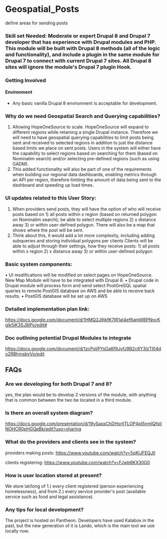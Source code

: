 # Geospatial_Posts
define areas for sending posts

### Skill set Needed: Moderate or expert Drupal 8 and Drupal 7 developer that has experience with Drupal modules and PHP. This module will be built with Drupal 8 methods (all of the logic and functionality), and include a plugin in the same module for Drupal 7 to connect with current Drupal 7 sites. All Drupal 8 sites will ignore the module's Drupal 7 plugin Hook.

### Getting Involved

#### Environment
* Any basic vanilla Drupal 8 environment is acceptable for development. 

### Why do we need Geospatial Search and Querying capabilities?
1.	Allowing HopeOneSource to scale. HopeOneSource will expand to different regions while retaining a single Drupal instance. Therefore we will need to have geospatial querying capabilities to limit posts being sent and received to selected regions in addition to just the distance based limits we place on sent posts. Users in the system will either have the capability to select regions based on searching for them (based on Nominatim search) and/or selecting pre-defined regions (such as using GADM).
2.	This added functionality will also be part of one of the requirements when building our regional data dashboards, enabling metrics through an API per region, therefore limiting the amount of data being sent to the dashboard and speeding up load times. 

### UI updates related to this User Story:
1.	When providers send posts, they will have the option of who will receive posts based on 1) all posts within x region (based on returned polygon on Nominatim search); be able to select multiple regions 2) x distance away 3) or within user-defined polygon. There will also be a map that shows where the post will be sent.
2.	Think about this, it would add a lot more complexity, including adding subqueries and storing individual polygons per clients Clients will be able to adjust through their settings, how they receive posts: 1) all posts within x region 2) x distance away 3) or within user-defined polygon

### Basic system components:
•	UI modifications will be modified on select pages on HopeOneSource. New Map Module will have to be integrated with Drupal 8.
•	Drupal code in Drupal module will process form and send select PostGreSQL spatial queries to remote PostGIS database on AWS and be able to receive back results.
•	PostGIS database will be set up on AWS 

### Detailed implementation plan link:
https://docs.google.com/document/d/1HMQ2J9ikfK7IR1aI4ef6alnWBPNncKgik5iK3SJ8lPo/edit#

### Doc outlining potential Drupal Modules to integrate
https://docs.google.com/document/d/1zcPsljPYsGa6f9JvfJ9B2c6Y3lzTl04do2RBhmsbyVo/edit


## FAQs

### Are we developing for both Drupal 7 and 8?
yes, the plan would be to develop 2 versions of the module, with anything that is common between the two be located in a third module.

### Is there an overall system diagram?
https://docs.google.com/presentation/d/19ySapxChDHorljTLOP4pI5nmlQfstlNOHCR0pHGQeBk/edit?usp=sharing 

### What do the providers and clients see in the system?
providers making posts: https://www.youtube.com/watch?v=5qKlJFEQJlI

clients registering: https://www.youtube.com/watch?v=FJwb6KX30G0 

### How is user location stored at present?
We store lat/long of 1.) every client registered (person experiencing homelessness), and from 2.) every service provider's post (available service such as food and legal assistance).

### Any tips for local development?
The project is hosted on Pantheon. Developers have used Kalabox in the past, but the new generation of it is Lando, which is the main tool we use locally now.
